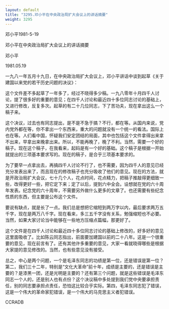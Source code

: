 ```yaml
---
layout: default
title: "3295.邓小平在中央政治局扩大会议上的讲话摘要"
weight: 3295
---
```


邓小平1981-5-19

邓小平在中央政治局扩大会议上的讲话摘要

邓小平

1981.05.19

一九八一年五月十九日，在中央政治局扩大会议上，邓小平讲话中谈到起草《关于建国以来党的若干历史问题的决议》：

这个文件差不多起草了一年多了，经过不晓得多少稿。一九八零年十月四千人讨论，提了很多好的重要的意见；在四千人讨论和最近四十多位同志讨论的基础上，又进行修改，反复多次。起草的有二十几位同志，下了苦功夫，现在拿出这么一个稿子来。

这个决议，过去也有同志提出，是不是不急于搞？不行，都在等。从国内来说，党内党外都在等，你不拿出一个东西来，重大的问题就没有一个统一的看法。国际上也在等。人们看中国，怀疑我们安定团结的局面，其中也包括这个文件拿得出来拿不出来，早拿出来晚拿出来。所以，不能再晚了，晚了不利。当然，需要一个好的稿子。现在这个稿子，在我看来，起码是有一个好的基础。这个稿子是根据一开始就提出的三项基本要求写的。现在的稿子，是合乎三项基本要求的。

为了要早一点拿出去，再搞四千人讨论不行了，也不需要，因为四千人的意见已经充分发表出来了，而且现在的修改稿子也充分吸收了他们的意见。现在的方法，就是开政治局扩大会议，七十几个人，花点时间，花点精力，把稿子推敲得更细致一些，改得更好一些，把它定下来；定了以后，提到六中全会。设想就在党的六十周年发表。纪念党的六十周年，不需要另外做什么更多的文章了。也还需要有些纪念性质的东西，但主要是公布这个文件。

要说有缺点，就是长了一点。我们总是想把它缩短到两万字以内，最后要求两万五千字，现在是两万八千字。现在看来，多三五千字没有关系，勉强缩短也不必要。当然，如果大家讨论当中能够在一些地方压缩点篇幅，那更好了。

这个文件是在四千人讨论和最近四十多位同志讨论的基础上修改的，好多好的意见这里面吸收了。比如陈云同志指出，前面要加建国以前的二十八年。这是一个很重要的意见，现在前言有了。还有其他许多重要的意见，大家一看就晓得哪些是根据大家提的意见修改的。当然，也有些意见没有接受。

总之，中心是两个问题，一个是毛泽东同志的功绩是第一位，还是错误是第一位？第二，我们三十二年，特别是“文化大革命”前十年，成绩是主要的，还是错误是主要的？是漆黑一团，还是光明是主要的？还有第三个问题，就是这些错误是毛泽东同志一个人的，还是别人也有点份？这个决议稿中多处提到我们党中央要承担责任，别的同志要承担点责任，恐怕这比较合乎实际。第四，毛泽东同志犯了错误，这是一个伟大的革命家犯错误，是一个伟大的马克思主义者犯错误。

CCRADB

